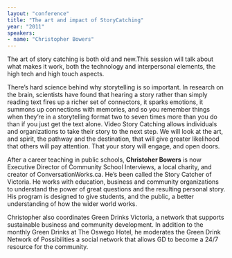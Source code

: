 ```yaml
---
layout: "conference"
title: "The art and impact of StoryCatching"
year: "2011"
speakers:
- name: "Christopher Bowers"
---
```



The art of story catching is both old and new.This session will talk about
what makes it work, both the technology and interpersonal elements, the high
tech and high touch aspects.

There’s hard science behind why storytelling is so important. In research on
the brain, scientists have found that hearing a story rather than simply
reading text fires up a richer set of connectors, it sparks emotions, it
summons up connections with memories, and so you remember things when they’re
in a storytelling format two to seven times more than you do than if you just
get the text alone. Video Story Catching allows individuals and organizations
to take their story to the next step. We will look at the art, and spirit, the
pathway and the destination, that will give greater likelihood that others
will pay attention. That your story will engage, and open doors.

After a career teaching in public schools, **Christoher Bowers** is now
Executive Director of Community School Interviews, a local charity, and
creator of ConversationWorks.ca. He’s been called the Story Catcher of
Victoria. He works with education, business and community organizations to
understand the power of great questions and the resulting personal story. His
program is designed to give students, and the public, a better understanding
of how the wider world works.

Christopher also coordinates Green Drinks Victoria, a network that supports
sustainable business and community development. In addition to the monthly
Green Drinks at The Oswego Hotel, he moderates the Green Drink Network of
Possibilities a social network that allows GD to become a 24/7 resource for
the community.


[//]: # (Retrieved from https://web.archive.org/web/20210413201442/https://www.ideawave.ca/2011-conference/the-art-and-impact-of-storycatching)